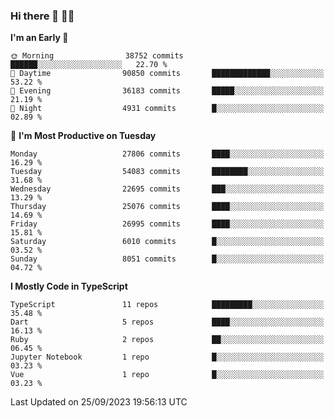 ### Hi there 👋 🧑‍💻



<!--START_SECTION:waka-->
**I'm an Early 🐤** 

```text
🌞 Morning                38752 commits       ██████░░░░░░░░░░░░░░░░░░░   22.70 % 
🌆 Daytime                90850 commits       █████████████░░░░░░░░░░░░   53.22 % 
🌃 Evening                36183 commits       █████░░░░░░░░░░░░░░░░░░░░   21.19 % 
🌙 Night                  4931 commits        █░░░░░░░░░░░░░░░░░░░░░░░░   02.89 % 
```
📅 **I'm Most Productive on Tuesday** 

```text
Monday                   27806 commits       ████░░░░░░░░░░░░░░░░░░░░░   16.29 % 
Tuesday                  54083 commits       ████████░░░░░░░░░░░░░░░░░   31.68 % 
Wednesday                22695 commits       ███░░░░░░░░░░░░░░░░░░░░░░   13.29 % 
Thursday                 25076 commits       ████░░░░░░░░░░░░░░░░░░░░░   14.69 % 
Friday                   26995 commits       ████░░░░░░░░░░░░░░░░░░░░░   15.81 % 
Saturday                 6010 commits        █░░░░░░░░░░░░░░░░░░░░░░░░   03.52 % 
Sunday                   8051 commits        █░░░░░░░░░░░░░░░░░░░░░░░░   04.72 % 
```


**I Mostly Code in TypeScript** 

```text
TypeScript               11 repos            █████████░░░░░░░░░░░░░░░░   35.48 % 
Dart                     5 repos             ████░░░░░░░░░░░░░░░░░░░░░   16.13 % 
Ruby                     2 repos             ██░░░░░░░░░░░░░░░░░░░░░░░   06.45 % 
Jupyter Notebook         1 repo              █░░░░░░░░░░░░░░░░░░░░░░░░   03.23 % 
Vue                      1 repo              █░░░░░░░░░░░░░░░░░░░░░░░░   03.23 % 
```




 Last Updated on 25/09/2023 19:56:13 UTC
<!--END_SECTION:waka-->


